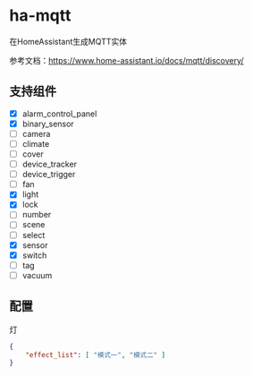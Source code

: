 # ha-mqtt
在HomeAssistant生成MQTT实体

参考文档：https://www.home-assistant.io/docs/mqtt/discovery/

## 支持组件
- [x] alarm_control_panel
- [x] binary_sensor
- [ ] camera
- [ ] climate
- [ ] cover
- [ ] device_tracker
- [ ] device_trigger
- [ ] fan
- [x] light
- [x] lock
- [ ] number
- [ ] scene
- [ ] select
- [x] sensor
- [x] switch
- [ ] tag
- [ ] vacuum

## 配置

灯
```json
{
    "effect_list": [ "模式一", "模式二" ]
}
```